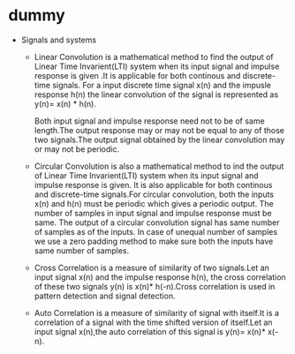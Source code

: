 # dummy
* Signals and systems
  * Linear Convolution is a mathematical method to find the output of Linear Time Invarient(LTI) system when its input signal and impulse response is given .It is applicable for both continous and discrete-time signals. For a input discrete time signal x(n) and the impusle response h(n) the linear convolution of the signal is represented as
y(n)= x(n) * h(n).

    Both input signal and impulse response need not to be of same length.The output response may or may not be equal to any of those two signals.The output signal obtained by the linear convolution may or may not be periodic.

  * Circular Convolution is also a mathematical method to ind the output of Linear Time Invarient(LTI) system when its input signal and impulse response is given. It is also applicable for both continous and discrete-time signals.For circular convolution, both the inputs x(n) and h(n) must be periodic which gives a periodic output.
   The number of samples in input signal and impulse response must be same.  The output of a circular convolution signal has same number of samples as of the inputs. In case of unequal number of samples we use a zero padding method to make sure both the inputs have same number of samples.
   
  * Cross Correlation is a measure of similarity of two signals.Let an input signal x(n) and the impulse response h(n), the cross correlation of these two signals y(n) is x(n)* h(-n).Cross correlation is used in pattern detection and signal detection.
 
  * Auto Correlation  is a measure of similarity of signal with itself.It is a correlation of a signal with the time shifted version of itself.Let an input signal x(n),the auto correlation of this signal is y(n)= x(n)* x(-n).
